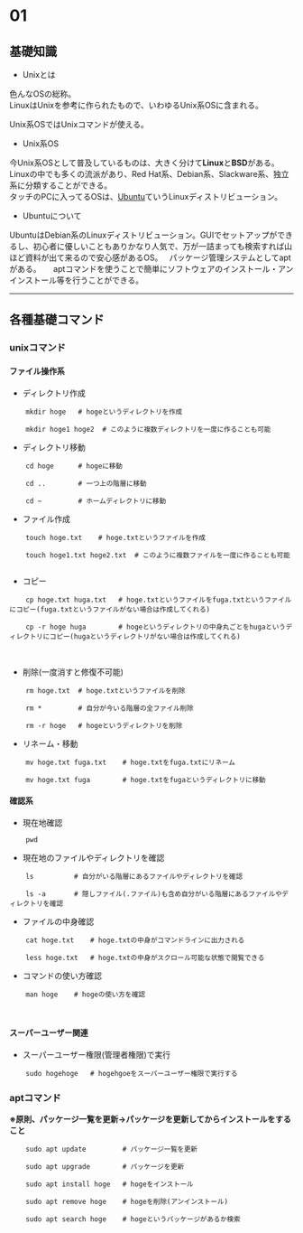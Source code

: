 # 01

## 基礎知識

- Unixとは

色んなOSの総称。  
LinuxはUnixを参考に作られたもので、いわゆるUnix系OSに含まれる。  
  
Unix系OSではUnixコマンドが使える。

- Unix系OS

今Unix系OSとして普及しているものは、大きく分けて**Linux**と**BSD**がある。  
Linuxの中でも多くの流派があり、Red Hat系、Debian系、Slackware系、独立系に分類することができる。  
タッチのPCに入ってるOSは、<a href="https://www.ubuntulinux.jp/">Ubuntu</a>ていうLinuxディストリビューション。

- Ubuntuについて

UbuntuはDebian系のLinuxディストリビューション。GUIでセットアップができるし、初心者に優しいこともありかなり人気で、万が一詰まっても検索すれば山ほど資料が出て来るので安心感があるOS。  
パッケージ管理システムとしてaptがある。 　
aptコマンドを使うことで簡単にソフトウェアのインストール・アンインストール等を行うことができる。  

---

## 各種基礎コマンド

### unixコマンド

#### ファイル操作系


- ディレクトリ作成  
    
```
    mkdir hoge   # hogeというディレクトリを作成 
    
    mkdir hoge1 hoge2  # このように複数ディレクトリを一度に作ることも可能    
```
        
- ディレクトリ移動  

```
    cd hoge      # hogeに移動  
       
    cd ..        # 一つ上の階層に移動  
       
    cd ~         # ホームディレクトリに移動  
```

- ファイル作成  

```
    touch hoge.txt    # hoge.txtというファイルを作成  
        
    touch hoge1.txt hoge2.txt  # このように複数ファイルを一度に作ることも可能      
```

- コピー  

```
    cp hoge.txt huga.txt   # hoge.txtというファイルをfuga.txtというファイルにコピー(fuga.txtというファイルがない場合は作成してくれる)  
    
    cp -r hoge huga        # hogeというディレクトリの中身丸ごとをhugaというディレクトリにコピー(hugaというディレクトリがない場合は作成してくれる)
```  
      
- 削除(一度消すと修復不可能)

```   
    rm hoge.txt  # hoge.txtというファイルを削除  
       
    rm *         # 自分が今いる階層の全ファイル削除  
    
    rm -r hoge   # hogeというディレクトリを削除   
```

- リネーム・移動

```
    mv hoge.txt fuga.txt    # hoge.txtをfuga.txtにリネーム  
    
    mv hoge.txt fuga        # hoge.txtをfugaというディレクトリに移動  
```

#### 確認系

- 現在地確認  

```
    pwd
```

- 現在地のファイルやディレクトリを確認

```    
    ls          # 自分がいる階層にあるファイルやディレクトリを確認  
       
    ls -a       # 隠しファイル(.ファイル)も含め自分がいる階層にあるファイルやディレクトリを確認  
```

- ファイルの中身確認

```
    cat hoge.txt    # hoge.txtの中身がコマンドラインに出力される  
    
    less hoge.txt   # hoge.txtの中身がスクロール可能な状態で閲覧できる
```

- コマンドの使い方確認

```
    man hoge    # hogeの使い方を確認
```
  
#### スーパーユーザー関連

- スーパーユーザー権限(管理者権限)で実行

```
    sudo hogehoge   # hogehgoeをスーパーユーザー権限で実行する
```

### aptコマンド

**※原則、パッケージ一覧を更新→パッケージを更新してからインストールをすること**

```
    sudo apt update         # パッケージ一覧を更新  
    
    sudo apt upgrade        # パッケージを更新  
    
    sudo apt install hoge   # hogeをインストール  
    
    sudo apt remove hoge    # hogeを削除(アンインストール)  
    
    sudo apt search hoge    # hogeというパッケージがあるか検索
```


